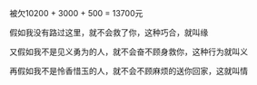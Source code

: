 被欠10200 + 3000 + 500 = 13700元

假如我没有路过这里，就不会救了你，这种巧合，就叫缘

又假如我不是见义勇为的人，就不会奋不顾身救你，这种行为就叫义

再假如我不是怜香惜玉的人，就不会不顾麻烦的送你回家，这就叫情